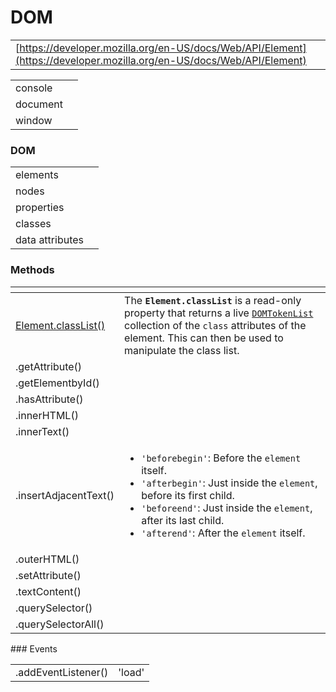 # DOM

|  |  |
| :--- | :--- |
| [https://developer.mozilla.org/en-US/docs/Web/API/Element](https://developer.mozilla.org/en-US/docs/Web/API/Element) |  |

|  |  |
| :--- | :--- |
| console |  |
| document |  |
| window |  |

### DOM

|  |  |
| :--- | :--- |
| elements |  |
| nodes |  |
| properties |  |
| classes |  |
| data attributes |  |

### Methods

<table>
  <thead>
    <tr>
      <th style="text-align:left"></th>
      <th style="text-align:left"></th>
    </tr>
  </thead>
  <tbody>
    <tr>
      <td style="text-align:left"><a href="https://developer.mozilla.org/en-US/docs/Web/API/Element/classList">Element.classList()</a>
      </td>
      <td style="text-align:left">The <b><code>Element.classList</code></b> is a read-only property that returns
        a live <a href="https://developer.mozilla.org/en-US/docs/Web/API/DOMTokenList"><code>DOMTokenList</code></a> collection
        of the <code>class</code> attributes of the element. This can then be used
        to manipulate the class list.</td>
    </tr>
    <tr>
      <td style="text-align:left">.getAttribute()</td>
      <td style="text-align:left"></td>
    </tr>
    <tr>
      <td style="text-align:left">.getElementbyId()</td>
      <td style="text-align:left"></td>
    </tr>
    <tr>
      <td style="text-align:left">.hasAttribute()</td>
      <td style="text-align:left"></td>
    </tr>
    <tr>
      <td style="text-align:left">.innerHTML()</td>
      <td style="text-align:left"></td>
    </tr>
    <tr>
      <td style="text-align:left">.innerText()</td>
      <td style="text-align:left"></td>
    </tr>
    <tr>
      <td style="text-align:left">.insertAdjacentText()</td>
      <td style="text-align:left">
        <p></p>
        <ul>
          <li><code>&apos;beforebegin&apos;</code>: Before the <code>element</code> itself.</li>
          <li><code>&apos;afterbegin&apos;</code>: Just inside the <code>element</code>,
            before its first child.</li>
          <li><code>&apos;beforeend&apos;</code>: Just inside the <code>element</code>,
            after its last child.</li>
          <li><code>&apos;afterend&apos;</code>: After the <code>element</code> itself.</li>
        </ul>
      </td>
    </tr>
    <tr>
      <td style="text-align:left">.outerHTML()</td>
      <td style="text-align:left"></td>
    </tr>
    <tr>
      <td style="text-align:left">.setAttribute()</td>
      <td style="text-align:left"></td>
    </tr>
    <tr>
      <td style="text-align:left">.textContent()</td>
      <td style="text-align:left"></td>
    </tr>
    <tr>
      <td style="text-align:left">.querySelector()</td>
      <td style="text-align:left"></td>
    </tr>
    <tr>
      <td style="text-align:left">.querySelectorAll()</td>
      <td style="text-align:left"></td>
    </tr>
  </tbody>
</table>### Events

|  |  |
| :--- | :--- |
| .addEventListener\(\) | 'load' |

